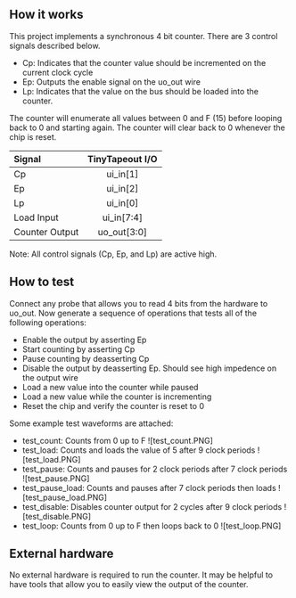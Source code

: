 <!---

This file is used to generate your project datasheet. Please fill in the information below and delete any unused
sections.

You can also include images in this folder and reference them in the markdown. Each image must be less than
512 kb in size, and the combined size of all images must be less than 1 MB.
-->

## How it works

This project implements a synchronous 4 bit counter. There are 3 control signals described below.
- Cp: Indicates that the counter value should be incremented on the current clock cycle
- Ep: Outputs the enable signal on the uo_out wire
- Lp: Indicates that the value on the bus should be loaded into the counter.

The counter will enumerate all values between 0 and F (15) before looping back to 0 and starting again. The counter will clear back to 0 whenever the chip is reset.

| Signal            | TinyTapeout I/O   |
| :---------------- | :--------------:  |
| Cp                |     ui_in[1]      |
| Ep                |     ui_in[2]      |
| Lp                |     ui_in[0]      |
| Load Input        |    ui_in[7:4]     |
| Counter Output    |    uo_out[3:0]    |

Note: All control signals (Cp, Ep, and Lp) are active high.

## How to test

Connect any probe that allows you to read 4 bits from the hardware to uo_out.
Now generate a sequence of operations that tests all of the following operations:
- Enable the output by asserting Ep
- Start counting by asserting Cp
- Pause counting by deasserting Cp
- Disable the output by deasserting Ep. Should see high impedence on the output wire
- Load a new value into the counter while paused
- Load a new value while the counter is incrementing
- Reset the chip and verify the counter is reset to 0

Some example test waveforms are attached:
- test_count: Counts from 0 up to F
![test_count.PNG]
- test_load: Counts and loads the value of 5 after 9 clock periods
![test_load.PNG]
- test_pause: Counts and pauses for 2 clock periods after 7 clock periods
![test_pause.PNG]
- test_pause_load: Counts and pauses after 7 clock periods then loads
![test_pause_load.PNG]
- test_disable: Disables counter output for 2 cycles after 9 clock periods
![test_disable.PNG]
- test_loop: Counts from 0 up to F then loops back to 0
![test_loop.PNG]

## External hardware

No external hardware is required to run the counter. It may be helpful to have tools that allow you to easily view the output of the counter.
